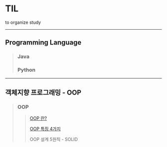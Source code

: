 # TIL
to organize study

---
## Programming Language
> ### Java
> ### Python

---
## 객체지향 프로그래밍 - OOP
> ### OOP
> > [OOP 란?](https://github.com/yuseogi0218/Today-I-Learned/blob/main/OOP/%EA%B0%9D%EC%B2%B4%EC%A7%80%ED%96%A5%EA%B0%9C%EB%B0%9C.md)
> > 
> > [OOP 특징 4가지](https://github.com/yuseogi0218/Today-I-Learned/blob/main/OOP/%EA%B0%9D%EC%B2%B4%EC%A7%80%ED%96%A5%204%EA%B0%80%EC%A7%80%20%ED%8A%B9%EC%A7%95.md)
> > 
> > OOP 설계 5원칙 - SOLID
